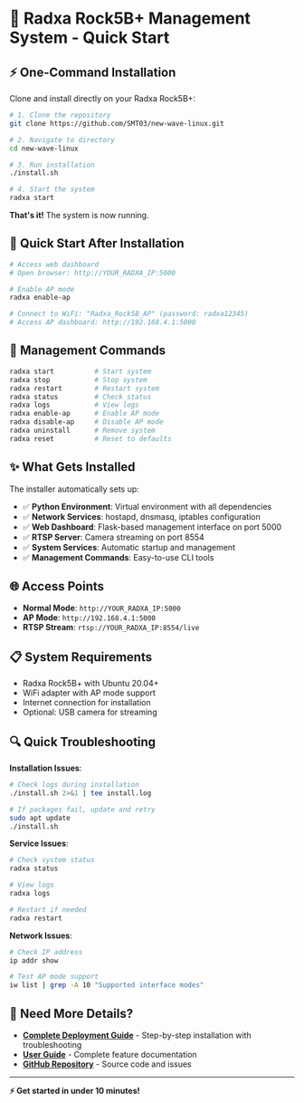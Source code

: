# 🚀 Radxa Rock5B+ Management System - Quick Start

## ⚡ One-Command Installation

Clone and install directly on your Radxa Rock5B+:

```bash
# 1. Clone the repository
git clone https://github.com/SMT03/new-wave-linux.git

# 2. Navigate to directory
cd new-wave-linux

# 3. Run installation
./install.sh

# 4. Start the system
radxa start
```

**That's it!** The system is now running.

## 🎯 Quick Start After Installation

```bash
# Access web dashboard
# Open browser: http://YOUR_RADXA_IP:5000

# Enable AP mode
radxa enable-ap

# Connect to WiFi: "Radxa_Rock5B_AP" (password: radxa12345)
# Access AP dashboard: http://192.168.4.1:5000
```

## 🔧 Management Commands

```bash
radxa start          # Start system
radxa stop           # Stop system
radxa restart        # Restart system
radxa status         # Check status
radxa logs           # View logs
radxa enable-ap      # Enable AP mode
radxa disable-ap     # Disable AP mode
radxa uninstall      # Remove system
radxa reset          # Reset to defaults
```

## ✨ What Gets Installed

The installer automatically sets up:
- ✅ **Python Environment**: Virtual environment with all dependencies
- ✅ **Network Services**: hostapd, dnsmasq, iptables configuration
- ✅ **Web Dashboard**: Flask-based management interface on port 5000
- ✅ **RTSP Server**: Camera streaming on port 8554
- ✅ **System Services**: Automatic startup and management
- ✅ **Management Commands**: Easy-to-use CLI tools

## 🌐 Access Points

- **Normal Mode**: `http://YOUR_RADXA_IP:5000`
- **AP Mode**: `http://192.168.4.1:5000`
- **RTSP Stream**: `rtsp://YOUR_RADXA_IP:8554/live`

## 📋 System Requirements

- Radxa Rock5B+ with Ubuntu 20.04+
- WiFi adapter with AP mode support
- Internet connection for installation
- Optional: USB camera for streaming

## 🔍 Quick Troubleshooting

**Installation Issues**:
```bash
# Check logs during installation
./install.sh 2>&1 | tee install.log

# If packages fail, update and retry
sudo apt update
./install.sh
```

**Service Issues**:
```bash
# Check system status
radxa status

# View logs
radxa logs

# Restart if needed
radxa restart
```

**Network Issues**:
```bash
# Check IP address
ip addr show

# Test AP mode support
iw list | grep -A 10 "Supported interface modes"
```

## 📖 Need More Details?

- **[Complete Deployment Guide](DEPLOYMENT_GUIDE.md)** - Step-by-step installation with troubleshooting
- **[User Guide](docs/USER_GUIDE.md)** - Complete feature documentation
- **[GitHub Repository](https://github.com/SMT03/new-wave-linux)** - Source code and issues

---

**⚡ Get started in under 10 minutes!**

